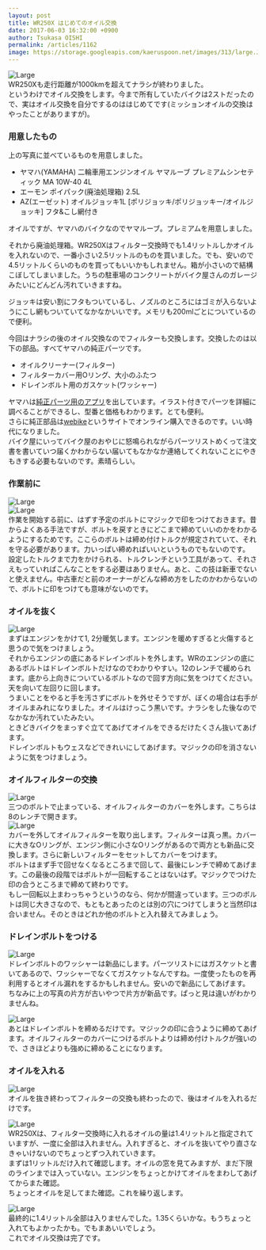 ```yaml
---
layout: post
title: WR250X はじめてのオイル交換
date: 2017-06-03 16:32:00 +0900
author: Tsukasa OISHI
permalink: /articles/1162
image: https://storage.googleapis.com/kaeruspoon.net/images/313/large.JPG?1496407560
---
```



![Large](https://storage.googleapis.com/kaeruspoon.net/images/313/large.JPG?1496407560)  
WR250Xも走行距離が1000kmを超えてナラシが終わりました。  
というわけでオイル交換をします。今まで所有していたバイクは2ストだったので、実はオイル交換を自分でするのははじめてです(ミッションオイルの交換はやったことがありますが)。  

### 用意したもの  
上の写真に並べているものを用意しました。  

- ヤマハ(YAMAHA) 二輪車用エンジンオイル ヤマルーブ プレミアムシンセティック MA 10W-40 4L 
- エーモン ポイパック(廃油処理箱) 2.5L  
- AZ(エーゼット) オイルジョッキ1L [ポリジョッキ/ポリジョッキー/オイルジョッキ] フタ&こし網付き  

オイルですが、ヤマハのバイクなのでヤマルーブ。プレミアムを用意しました。  

それから廃油処理箱。WR250Xはフィルター交換時でも1.4リットルしかオイルを入れないので、一番小さい2.5リットルのものを買いました。でも、安いので4.5リットルくらいのものを買ってもいいかもしれません。箱が小さいので結構こぼしてしまいました。うちの駐車場のコンクリートがバイク屋さんのガレージみたいにどんどん汚れていきますね。  

ジョッキは安い割にフタもついているし、ノズルのところにはゴミが入らないようにこし網もついていてなかなかいいです。メモリも200mlごとについているので便利。  

今回はナラシの後のオイル交換なのでフィルターも交換します。交換したのは以下の部品。すべてヤマハの純正パーツです。  

- オイルクリーナー(フィルター)  
- フィルターカバー用Oリング、大小のふたつ  
- ドレインボルト用のガスケット(ワッシャー)  

ヤマハは[純正パーツ用のアプリ](https://www.yamaha-motor.co.jp/parts-search/sp/)を出しています。イラスト付きでパーツを詳細に調べることができるし、型番と価格もわかります。とても便利。  
さらに純正部品は[webike](https://www.webike.net/wbs/genuine-estimate-input.html)というサイトでオンライン購入できるのです。いい時代になりました。  
バイク屋にいってバイク屋のおやじに怒鳴られながらパーツリストめくって注文書を書いていつ届くかわからない届いてもなかなか連絡してくれないことにやきもきする必要もないのです。素晴らしい。  

### 作業前に  
![Large](https://storage.googleapis.com/kaeruspoon.net/images/314/large.JPG?1496409856)  
![Large](https://storage.googleapis.com/kaeruspoon.net/images/315/large.JPG?1496409904)  
作業を開始する前に、はずす予定のボルトにマジックで印をつけておきます。昔からよくある手法ですが、ボルトを戻すときにどこまで締めていいのかをわかるようにするためです。ここらのボルトは締め付けトルクが規定されていて、それを守る必要があります。力いっぱい締めればいいというものでもないのです。  
設定したトルクまで力をかけられる、トルクレンチという工具があって、それさえもっていればこんなことをする必要はありません。あと、この技は新車でないと使えません。中古車だと前のオーナーがどんな締め方をしたのかわからないので、ボルトに印をつけても意味がないのです。  

### オイルを抜く  
![Large](https://storage.googleapis.com/kaeruspoon.net/images/316/large.JPG?1496410383)  
まずはエンジンをかけて1, 2分暖気します。エンジンを暖めすぎると火傷すると思うので気をつけましょう。  
それからエンジンの底にあるドレインボルトを外します。WRのエンジンの底にあるボルトはドレインボルトだけなのでわかりやすい。12のレンチで緩められます。底から上向きについているボルトなので回す方向に気をつけてください。天を向いて左回りに回します。  
うまいことをやると手を汚さずにボルトを外せそうですが、ぼくの場合は右手がオイルまみれになりました。オイルはけっこう黒いです。ナラシをした後なのでなかなか汚れていたみたい。  
ときどきバイクをまっすぐ立ててあげてオイルをできるだけたくさん抜いてあげます。  
ドレインボルトもウェスなどできれいにしてあげます。マジックの印を消さないように気をつけましょう。  

### オイルフィルターの交換  
![Large](https://storage.googleapis.com/kaeruspoon.net/images/318/large.JPG?1496411009)  
三つのボルトで止まっている、オイルフィルターのカバーを外します。こちらは8のレンチで開きます。  
![Large](https://storage.googleapis.com/kaeruspoon.net/images/319/large.JPG?1496411115)  
カバーを外してオイルフィルターを取り出します。フィルターは真っ黒。カバーに大きなOリングが、エンジン側に小さなOリングがあるので両方とも新品に交換します。さらに新しいフィルターをセットしてカバーをつけます。  
ボルトはまず手で回せなくなるところまで回して、最後にレンチで締めてあげます。この最後の段階ではボルトが一回転することはないはず。マジックでつけた印の合うところまで締めて終わりです。  
もし一回転以上まわっちゃうというのなら、何かが間違っています。三つのボルトは同じ大きさなので、もともとあったのとは別の穴につけてしまうと当然印は合いません。そのときはどれか他のボルトと入れ替えてみましょう。  

### ドレインボルトをつける  
![Large](https://storage.googleapis.com/kaeruspoon.net/images/320/large.jpeg?1496411864)  
ドレインボルトのワッシャーは新品にします。パーツリストにはガスケットと書いてあるので、ワッシャーでなくてガスケットなんですね。一度使ったものを再利用するとオイル漏れをするかもしれません。安いので新品にしてあげます。  
ちなみに上の写真の片方が古いやつで片方が新品です。ぱっと見は違いがわかりませんね。  

![Large](https://storage.googleapis.com/kaeruspoon.net/images/321/large.JPG?1496412017)  
あとはドレインボルトを締めるだけです。マジックの印に合うように締めてあげます。オイルフィルターのカバーにつけるボルトよりは締め付けトルクが強いので、さきほどよりも強めに締めることになります。  

### オイルを入れる  
![Large](https://storage.googleapis.com/kaeruspoon.net/images/322/large.JPG?1496452969)  
オイルを抜き終わってフィルターの交換も終わったので、後はオイルを入れるだけです。  

![Large](https://storage.googleapis.com/kaeruspoon.net/images/323/large.JPG?1496453001)  
WR250Xは、フィルター交換時に入れるオイルの量は1.4リットルと指定されていますが、一度に全部は入れません。入れすぎると、オイルを抜いてやり直さなきゃいけないのでちょっとずつ入れていきます。  
まずは1リットルだけ入れて確認します。オイルの窓を見てみますが、まだ下限のラインまでは入っていない。エンジンをちょっとかけてオイルをまわしてあげてからまた確認。  
ちょっとオイルを足してまた確認。これを繰り返します。  

![Large](https://storage.googleapis.com/kaeruspoon.net/images/324/large.JPG?1496453176)  
最終的に1.4リットル全部は入りませんでした。1.35くらいかな。もうちょっと入れてもよかったかも。でもまあいいでしょう。  
これでオイル交換は完了です。  
